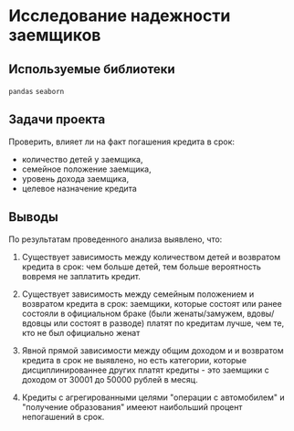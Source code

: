 # Исследование надежности заемщиков

## Используемые библиотеки
`pandas` `seaborn`

## Задачи проекта
Проверить, влияет ли на факт погашения кредита в срок: 
- количество детей у заемщика,
- семейное положение заемщика,
- уровень дохода заемщика,
- целевое назначение кредита

## Выводы
По результатам проведенного анализа  выявлено, что:

1) Существует зависимость между количеством детей и возвратом кредита в срок: чем больше детей, тем больше вероятность вовремя не заплатить кредит. 

2) Существует зависимость между семейным положением и возвратом кредита в срок: заемщики, которые состоят или ранее состояли в официальном браке (были женаты/замужем, вдовы/вдовцы или состоят в разводе) платят по кредитам лучше, чем те, кто не был официально женат

3) Явной прямой зависимости между общим доходом и и возвратом кредита в срок не выявлено, но есть категории, которые дисциплинированнее других платят кредиты - это заемщики с доходом от 30001 до 50000 рублей в месяц.

4) Кредиты с агрегированными целями "операции с автомобилем" и "получение образования" имееют наибольший процент непогашений в срок.
